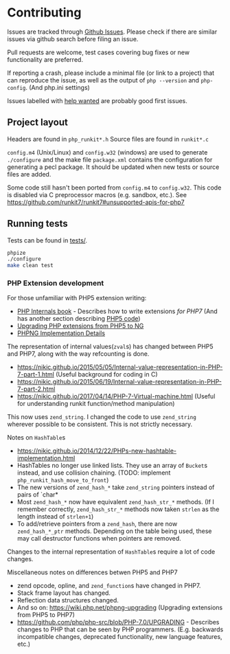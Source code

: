 # Contributing

Issues are tracked through [Github Issues](https://github.com/runkit7/runkit7/issues).
Please check if there are similar issues via github search before filing an issue.

Pull requests are welcome, test cases covering bug fixes or new functionality are preferred.

If reporting a crash, please include a minimal file (or link to a project) that can reproduce the issue, as well as the output of `php --version` and `php-config`. (And php.ini settings)

Issues labelled with [help wanted](https://github.com/runkit7/runkit7/labels/help%20wanted) are probably good first issues.

## Project layout

Headers are found in `php_runkit*.h`
Source files are found in `runkit*.c`

`config.m4` (Unix/Linux) and `config.w32` (windows) are used to generate `./configure` and the make file
`package.xml` contains the configuration for generating a pecl package. It should be updated when new tests or source files are added.

Some code still hasn't been ported from `config.m4` to `config.w32`. This code is disabled via C preprocessor macros (e.g. sandbox, etc.). See https://github.com/runkit7/runkit7#unsupported-apis-for-php7

## Running tests

Tests can be found in [tests/](./tests/).

```bash
phpize
./configure
make clean test
```

### PHP Extension development



For those unfamiliar with PHP5 extension writing:

- [PHP Internals book](http://www.phpinternalsbook.com/index.html#php-7) - Describes how to write extensions *for PHP7*
    (And has another section describing [PHP5 code](http://www.phpinternalsbook.com/index.html#php-5))
- [Upgrading PHP extensions from PHP5 to NG](https://wiki.php.net/phpng-upgrading)
- [PHPNG Implementation Details](https://wiki.php.net/phpng-int)


The representation of internal values(`zval`s) has changed between PHP5 and PHP7, along with the way refcounting is done.

- https://nikic.github.io/2015/05/05/Internal-value-representation-in-PHP-7-part-1.html (Useful background for coding in C)
- https://nikic.github.io/2015/06/19/Internal-value-representation-in-PHP-7-part-2.html
- https://nikic.github.io/2017/04/14/PHP-7-Virtual-machine.html (Useful for understanding runkit function/method manipulation)

This now uses `zend_string`.
I changed the code to use `zend_string` wherever possible to be consistent.
This is not strictly necessary.

Notes on `HashTable`s

- https://nikic.github.io/2014/12/22/PHPs-new-hashtable-implementation.html
- HashTables no longer use linked lists. They use an array of `Bucket`s instead, and use collision chaining.
  (TODO: implement `php_runkit_hash_move_to_front`)
- The new versions of `zend_hash_*` take `zend_string` pointers instead of pairs of `char*
- Most `zend_hash_*` now have equivalent `zend_hash_str_*` methods.
  (If I remember correctly, `zend_hash_str_*` methods now taken `strlen` as the length instead of `strlen+1`)
- To add/retrieve pointers from a `zend_hash`, there are now `zend_hash_*_ptr` methods.
  Depending on the table being used, these may call destructor functions when pointers are removed.

Changes to the internal representation of `HashTable`s require a lot of code changes.

Miscellaneous notes on differences betwen PHP5 and PHP7

- zend opcode, opline, and `zend_function`s have changed in PHP7.
- Stack frame layout has changed.
- Reflection data structures changed.
- And so on: https://wiki.php.net/phpng-upgrading (Upgrading extensions from PHP5 to PHP7)
- https://github.com/php/php-src/blob/PHP-7.0/UPGRADING - Describes changes to PHP that can be seen by PHP programmers. (E.g. backwards incompatible changes, deprecated functionality, new language features, etc.)
